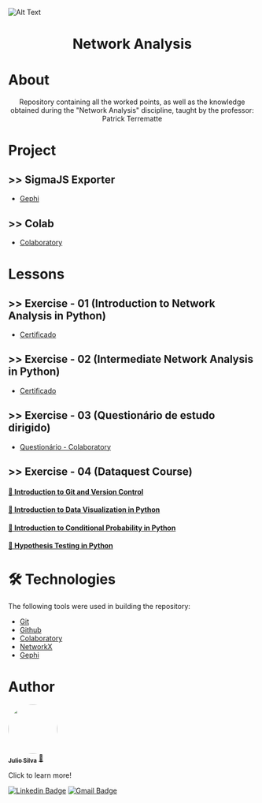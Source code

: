 ![Alt Text](https://mytechdecisions.com/wp-content/uploads/2018/08/Internet_network_Mesh.jpg)

<h1 align ="center">Network Analysis</h1>


# About

<p align="center">Repository containing all the worked points, as well as the knowledge obtained during the "Network Analysis" discipline, taught by the professor: Patrick Terrematte</p>


# Project

## >> SigmaJS Exporter
  * [Gephi](https://julio-csilva.github.io/Network-Analysis/network/)

## >> Colab
  * [Colaboratory](https://github.com/Julio-CSilva/Network-Analysis/blob/main/Fluxo_de_Analise_Exploratória_v1_2.ipynb)

# Lessons


## >> Exercise - 01 (Introduction to Network Analysis in Python)
  * [Certificado](https://github.com/Julio-CSilva/Network-Analysis/tree/main/Certificate/DataCamp/introduction)

## >> Exercise - 02 (Intermediate Network Analysis in Python)
  * [Certificado](https://github.com/Julio-CSilva/Network-Analysis/tree/main/Certificate/DataCamp/intermediario)

## >> Exercise - 03 (Questionário de estudo dirigido)
  * [Questionário - Colaboratory](https://github.com/Julio-CSilva/Network-Analysis/blob/main/Exercises/Questionário_estudo_dirigido%20.ipynb)

## >> Exercise - 04 (Dataquest Course)
  <h4 align="left">
      <a href="https://github.com/Julio-CSilva/Network-Analysis/blob/main/Certificate/Dataquest/Júlio-César-da-Silva-Filho--Introduction-to-Git-and-Version-Control.pdf">🔗 Introduction to Git and Version Control</a>
  </h4>

  <h4 align="left">
      <a href="https://github.com/Julio-CSilva/Network-Analysis/blob/main/Certificate/Dataquest/Júlio-César-da-Silva-Filho--Introduction-to-Data-Visualization-in-Python.pdf">🔗 Introduction to Data Visualization in Python</a>
  </h4>
  
  <h4 align="left">
      <a href="https://github.com/Julio-CSilva/Network-Analysis/blob/main/Certificate/Dataquest/Júlio-César-da-Silva-Filho--Introduction-to-Conditional-Probability-in-Python.pdf">🔗 Introduction to Conditional Probability in Python</a>
  </h4> 
  
  <h4 align="left">
      <a href="https://github.com/Julio-CSilva/Network-Analysis/blob/main/Certificate/Dataquest/Júlio-César-da-Silva-Filho--Hypothesis-Testing-in-Python.pdf">🔗 Hypothesis Testing in Python</a>
  </h4>
  
# 🛠 Technologies

The following tools were used in building the repository:

- [Git](https://git-scm.com)
- [Github](https://github.com)
- [Colaboratory](https://colab.research.google.com)
- [NetworkX](https://networkx.org)
- [Gephi](https://gephi.org)

# Author

<a href="https://github.com/Julio-CSilva">
 <img style="border-radius: 50%;" src="https://avatars.githubusercontent.com/u/57691025?s=400&u=15893c15d3d42c7737e91cc4f11dcbd7751b7565&v=4" width="100px;" alt=""/>
 <br />
 <sub><b>Julio Silva</b></sub></a> <a href="https://github.com/Julio-CSilva" title="Foguete não tem ré">🚀</a>

Click to learn more!

[![Linkedin Badge](https://img.shields.io/badge/-Julio-blue?style=flat-square&logo=Linkedin&logoColor=white&link=https://www.linkedin.com/in/julio-csilva/)](https://www.linkedin.com/in/júlio-silva-089ba6273/) 
[![Gmail Badge](https://img.shields.io/badge/-juliocesarfilho0112@gmail.com-c14438?style=flat-square&logo=Gmail&logoColor=white&link=mailto:juliocesarfilho0112@gmail.com)](mailto:juliocesarfilho0112@gmail.com)
